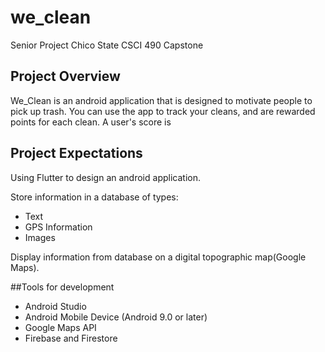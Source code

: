 # we_clean
Senior Project
Chico State
CSCI 490 Capstone

## Project Overview
We_Clean is an android application that is designed to motivate people to pick up trash.
You can use the app to track your cleans, and are rewarded points for each clean.
A user's score is 

## Project Expectations
Using Flutter to design an android application.

Store information in a database of types:
- Text
- GPS Information
- Images

Display information from database on a digital topographic map(Google Maps).

##Tools for development
- Android Studio
- Android Mobile Device (Android 9.0 or later)
- Google Maps API
- Firebase and Firestore

